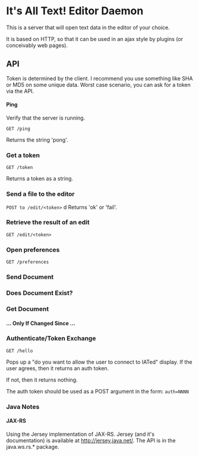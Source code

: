 # It's All Text! Editor Daemon

This is a server that will open text data in the editor of your
choice.

It is based on HTTP, so that it can be used in an ajax style by
plugins (or conceivably web pages).

## API

Token is determined by the client. I recommend you use something like
SHA or MD5 on some unique data.  Worst case scenario, you can ask for
a token via the API.

#### Ping

Verify that the server is running.

`GET /ping`

Returns the string 'pong'.

### Get a token

`GET /token`

Returns a token as a string.

### Send a file to the editor

`POST to /edit/<token>`
d
Returns 'ok' or 'fail'.

### Retrieve the result of an edit

`GET /edit/<token>`

### Open preferences

`GET /preferences`

### Send Document

### Does Document Exist?

### Get Document

#### ... Only If Changed Since ...

### Authenticate/Token Exchange

`GET /hello`

Pops up a "do you want to allow the user to connect to IATed"
display. If the user agrees, then it returns an auth token.

If not, then it returns nothing.

The auth token should be used as a POST argument in the form:
`auth=NNNN`

### Java Notes
#### JAX-RS
Using the Jersey implementation of JAX-RS. Jersey (and it's documentation) is available at http://jersey.java.net/. The API is in the java.ws.rs.* package.



